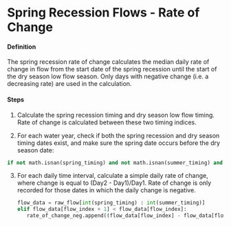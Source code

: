 # Spring Recession Flows - Rate of Change

#### Definition

The spring recession rate of change calculates the median daily rate of change in flow from the start date of the spring recession until the start of the dry season low flow season. Only days with negative change (i.e. a decreasing rate) are used in the calculation.

#### Steps

1. Calculate the spring recession timing and dry season low flow timing. Rate of change is calculated between these two timing indices.

2. For each water year, check if both the spring recession and dry season timing dates exist, and make sure the spring date occurs before the dry season date:

  ```py
  if not math.isnan(spring_timing) and not math.isnan(summer_timing) and summer_timing > spring_timing:
  ```

3. For each daily time interval, calculate a simple daily rate of change, where change is equal to \(Day2 - Day1\)/Day1. Rate of change is only recorded for those dates in which the daily change is negative.
   ```py
   flow_data = raw_flow[int(spring_timing) : int(summer_timing)]
   elif flow_data[flow_index + 1] < flow_data[flow_index]:
      rate_of_change_neg.append((flow_data[flow_index] - flow_data[flow_index + 1]) / flow_data[flow_index])
   ```

